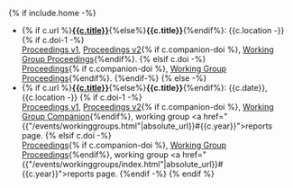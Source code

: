 {% if include.home -%}
- {% if c.url %}[**{{c.title}}**]({{c.url}}){%else%}**{{c.title}}**{%endif%}: {{c.location -}}
{% if c.doi-1 -%}
    <br>[Proceedings v1]({{c.doi-1}}), [Proceedings v2]({{c.doi-2}}){% if c.companion-doi %}, [Working Group Proceedings]({{c.companion-doi}}){%endif%}.
{% elsif c.doi -%}
    <br>[Proceedings]({{c.doi}}){% if c.companion-doi %}, [Working Group Proceedings]({{c.companion-doi}}){%endif%}.
{%endif-%}
{% else -%}
- {% if c.url %}[**{{c.title}}**]({{c.url}}){%else%}**{{c.title}}**{%endif%}: {{c.date}}, {{c.location -}}
{% if c.doi-1 -%}
    <br>[Proceedings v1]({{c.doi-1}}), [Proceedings v2]({{c.doi-2}}){% if c.companion-doi %}, [Working Group Companion]({{c.companion-doi}}){%endif%}, working group <a href="{{"/events/workinggroups.html"|absolute_url}}#{{c.year}}">reports page</a>.
{% elsif c.doi -%}
    <br>[Proceedings]({{c.doi}}){% if c.companion-doi %}, [Working Group Proceedings]({{c.companion-doi}}){%endif%}, working group <a href="{{"/events/workinggroups/index.html"|absolute_url}}#{{c.year}}">reports page</a>.
{%endif -%}
{% endif %}